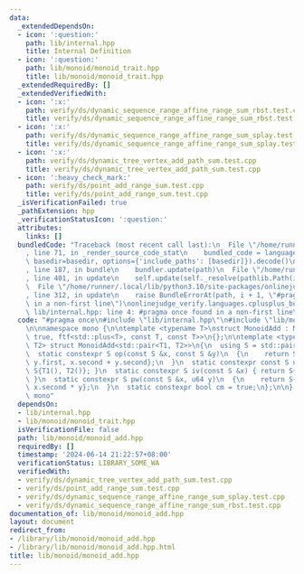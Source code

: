```yaml
---
data:
  _extendedDependsOn:
  - icon: ':question:'
    path: lib/internal.hpp
    title: Internal Definition
  - icon: ':question:'
    path: lib/monoid/monoid_trait.hpp
    title: lib/monoid/monoid_trait.hpp
  _extendedRequiredBy: []
  _extendedVerifiedWith:
  - icon: ':x:'
    path: verify/ds/dynamic_sequence_range_affine_range_sum_rbst.test.cpp
    title: verify/ds/dynamic_sequence_range_affine_range_sum_rbst.test.cpp
  - icon: ':x:'
    path: verify/ds/dynamic_sequence_range_affine_range_sum_splay.test.cpp
    title: verify/ds/dynamic_sequence_range_affine_range_sum_splay.test.cpp
  - icon: ':x:'
    path: verify/ds/dynamic_tree_vertex_add_path_sum.test.cpp
    title: verify/ds/dynamic_tree_vertex_add_path_sum.test.cpp
  - icon: ':heavy_check_mark:'
    path: verify/ds/point_add_range_sum.test.cpp
    title: verify/ds/point_add_range_sum.test.cpp
  _isVerificationFailed: true
  _pathExtension: hpp
  _verificationStatusIcon: ':question:'
  attributes:
    links: []
  bundledCode: "Traceback (most recent call last):\n  File \"/home/runner/.local/lib/python3.10/site-packages/onlinejudge_verify/documentation/build.py\"\
    , line 71, in _render_source_code_stat\n    bundled_code = language.bundle(stat.path,\
    \ basedir=basedir, options={'include_paths': [basedir]}).decode()\n  File \"/home/runner/.local/lib/python3.10/site-packages/onlinejudge_verify/languages/cplusplus.py\"\
    , line 187, in bundle\n    bundler.update(path)\n  File \"/home/runner/.local/lib/python3.10/site-packages/onlinejudge_verify/languages/cplusplus_bundle.py\"\
    , line 401, in update\n    self.update(self._resolve(pathlib.Path(included), included_from=path))\n\
    \  File \"/home/runner/.local/lib/python3.10/site-packages/onlinejudge_verify/languages/cplusplus_bundle.py\"\
    , line 312, in update\n    raise BundleErrorAt(path, i + 1, \"#pragma once found\
    \ in a non-first line\")\nonlinejudge_verify.languages.cplusplus_bundle.BundleErrorAt:\
    \ lib/internal.hpp: line 4: #pragma once found in a non-first line\n"
  code: "#pragma once\n#include \"lib/internal.hpp\"\n#include \"lib/monoid/monoid_trait.hpp\"\
    \n\nnamespace mono {\n\ntemplate <typename T>\nstruct MonoidAdd : MonoidTrait<T,\
    \ true, ftf<std::plus<T>, const T, const T>>\n{};\n\ntemplate <typename T1, typename\
    \ T2> struct MonoidAdd<std::pair<T1, T2>>\n{\n  using S = std::pair<T1, T2>;\n\
    \  static constexpr S op(const S &x, const S &y)\n  {\n    return S{x.first +\
    \ y.first, x.second + y.second};\n  }\n  static constexpr const S un() { return\
    \ S{T1(), T2()}; }\n  static constexpr S iv(const S &x) { return S{-x.first, -x.second};\
    \ }\n  static constexpr S pw(const S &x, u64 y)\n  {\n    return S{x.first * y,\
    \ x.second * y};\n  }\n  static constexpr bool cm = true;\n};\n\n} // namespace\
    \ mono"
  dependsOn:
  - lib/internal.hpp
  - lib/monoid/monoid_trait.hpp
  isVerificationFile: false
  path: lib/monoid/monoid_add.hpp
  requiredBy: []
  timestamp: '2024-06-14 21:22:57+08:00'
  verificationStatus: LIBRARY_SOME_WA
  verifiedWith:
  - verify/ds/dynamic_tree_vertex_add_path_sum.test.cpp
  - verify/ds/point_add_range_sum.test.cpp
  - verify/ds/dynamic_sequence_range_affine_range_sum_splay.test.cpp
  - verify/ds/dynamic_sequence_range_affine_range_sum_rbst.test.cpp
documentation_of: lib/monoid/monoid_add.hpp
layout: document
redirect_from:
- /library/lib/monoid/monoid_add.hpp
- /library/lib/monoid/monoid_add.hpp.html
title: lib/monoid/monoid_add.hpp
---
```

